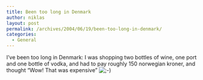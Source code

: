 ```yaml
---
title: Been too long in Denmark
author: niklas
layout: post
permalink: /archives/2004/06/19/been-too-long-in-denmark/
categories:
  - General
---
```

I&#8217;ve been too long in Denmark: I was shopping two bottles of wine, one port and one bottle of vodka, and had to pay roughly 150 norwegian kroner, and thought &#8220;Wow! That was expensive&#8221; <img src='http://blog.saers.com/wp-includes/images/smilies/icon_wink.gif' alt=';-)' class='wp-smiley' />
